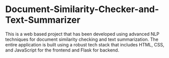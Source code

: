 # Document-Similarity-Checker-and-Text-Summarizer
This is a web based project that has been developed using advanced NLP techniques for document similarity checking and text summarization. The entire application is built using a robust tech stack that includes HTML, CSS, and JavaScript for the frontend and Flask for backend.
